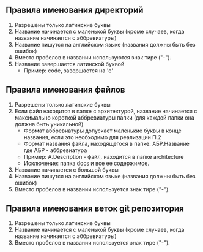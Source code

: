 ## Правила именования директорий
1. Разрешены только латинские буквы
2. Название начинается с маленькой буквы (кроме случаев, когда название начинается с аббревиатуры)
3. Название пишутся на английском языке (названия должны быть без ошибок)
4. Вместо пробелов в названии используются знак тире ("-").
5. Название завершается латинской буквой
   * Пример: code, завершается на 'e'
   
## Правила именования файлов
1. Разрешены только латинские буквы
2. Если файл находится в папке с архитектурой, название начинается с максимально короткой аббревиатуры папки (для каждой папки она должна быть уникальной)
   * Формат аббревиатуры допускает маленькие буквы в конце названия, если это необходимо для реализации П.2
   * Формат названия файла, находящегося в папке:
     АБР.Название где АБР - аббревиатура
   * Пример: A.Description - файл, находится в папке architecture
   * Исключение: папка docs и все ее содержимое.
3. Название начинается с большой буквы
4. Название пишутся на английском языке (названия должны быть без ошибок)
5. Вместо пробелов в названии используется знак тире ("-").

## Правила именования веток git репозитория
1. Разрешены только латинские буквы
2. Название начинается с маленькой буквы (кроме случаев, когда название начинается с аббревиатуры)
3. Вместо пробелов в названии используется знак тире ("-").
